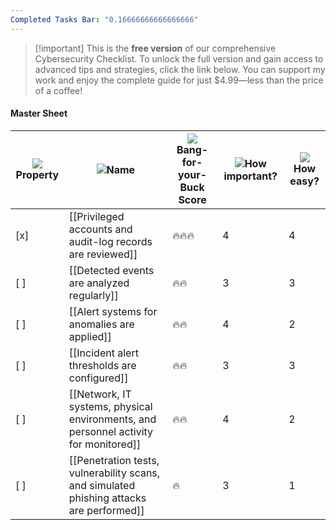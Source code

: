 ```yaml
---
Completed Tasks Bar: "0.16666666666666666"
---
```

> [!important] This is the **free version** of our comprehensive Cybersecurity Checklist. To unlock the full version and gain access to advanced tips and strategies, click the link below. You can support my work and enjoy the complete guide for just $4.99—less than the price of a coffee!

#### Master Sheet

|![](https://www.notion.so/icons/checkmark-square_gray.svg)Property|![](https://www.notion.so/icons/font_gray.svg)Name|![](https://www.notion.so/icons/formula_gray.svg)Bang-for-your-Buck Score|![](https://www.notion.so/icons/hashtag_gray.svg)How important?|![](https://www.notion.so/icons/hashtag_gray.svg)How easy?|
|---|---|---|---|---|
|[x]|[[Privileged accounts and audit-log records are reviewed]]|🔥🔥🔥|4|4|
|[ ]|[[Detected events are analyzed regularly]]|🔥🔥|3|3|
|[ ]|[[Alert systems for anomalies are applied]]|🔥🔥|4|2|
|[ ]|[[Incident alert thresholds are configured]]|🔥🔥|3|3|
|[ ]|[[Network, IT systems, physical environments, and personnel activity for monitored]]|🔥🔥|4|2|
|[ ]|[[Penetration tests, vulnerability scans, and simulated phishing attacks are performed]]|🔥|3|1|